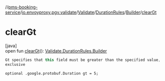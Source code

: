 //[pms-booking-service](../../../../../index.md)/[io.envoyproxy.pgv.validate](../../../index.md)/[Validate](../../index.md)/[DurationRules](../index.md)/[Builder](index.md)/[clearGt](clear-gt.md)

# clearGt

[java]\
open fun [clearGt](clear-gt.md)(): [Validate.DurationRules.Builder](index.md)

```kotlin
Gt specifies that this field must be greater than the specified value,
exclusive

```
`optional .google.protobuf.Duration gt = 5;`